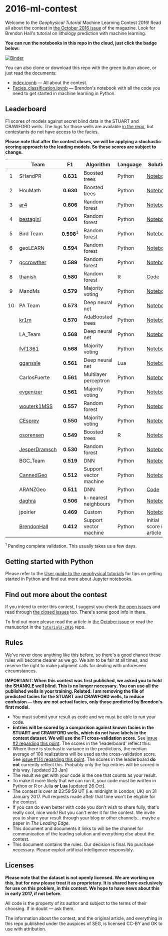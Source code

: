 # 2016-ml-contest

Welcome to the *Geophysical Tutorial* Machine Learning Contest 2016! Read all about the contest in [the October 2016 issue](http://library.seg.org/toc/leedff/35/10) of the magazine. Look for Brendon Hall's tutorial on lithology prediction with machine learning.

**You can run the notebooks in this repo in the cloud, just click the badge below:**

[![Binder](http://mybinder.org/badge.svg)](http://mybinder.org:/repo/seg/2016-ml-contest)

You can also clone or download this repo with the green button above, or just read the documents:

- [index.ipynb](index.ipynb) &mdash; All about the contest.
- [Facies_classification.ipynb](Facies_classification.ipynb) &mdash; Brendon's notebook with all the code you need to get started in machine learning in Python.


## Leaderboard

F1 scores of models against secret blind data in the STUART and CRAWFORD wells. The logs for those wells are available [in the repo](https://github.com/seg/2016-ml-contest/blob/master/validation_data_nofacies.csv), but contestants do not have access to the facies.

**Please note that after the contest closes, we will be applying a stochastic scoring approach to the leading models. So these scores are subject to change.**

|   | Team                                          | F1         | Algorithm     | Language | Solution                 |
|:-:|-----------------------------------------------|:----------:|---------------|----------|--------------------------|
| 1 | SHandPR                                       | **0.631**  | Boosted trees | Python   | [Notebook](SHandPR/Face_classification_SHPR_GradientBoost.ipynb) |
| 2 | HouMath                                       | **0.630**  | Boosted trees | Python   | [Notebook](HouMath/Face_classification_HouMath_XGB_06.ipynb) |
| 3 | [ar4](https://github.com/ar4)                 | **0.606**  | Random forest | Python   | [Notebook](ar4/ar4_submission2.ipynb) |
| 4 | [bestagini](https://github.com/bestagini)     | **0.604**  | Random forest | Python   | [Notebook](ispl/facies_classification_try02.ipynb) |
| 5 | Bird Team                                     | **0.598**<sup>1</sup>  | Random forest | Python   | [Notebook](Bird_Team/Facies_classification_4.ipynb) |
| 6 | geoLEARN                                      | **0.594**  | Random forest | Python   | [Notebook](geoLEARN/Submission_3_RF_FE.ipynb) |
| 7 | [gccrowther](https://github.com/gccrowther)   | **0.589**  | Random forest | Python   | [Notebook](GCC_FaciesClassification/05%20-%20Facies%20Determination.ipynb) |
| 8 | [thanish](https://github.com/thanish)         | **0.580**  | Random forest | R        | [Code](Mendacium/Mendacium/rf_sub_10.R) |
| 9 | MandMs                                        | **0.579**  | Majority voting | Python | [Notebook](MandMs/Facies_classification-M%26Ms_plurality_voting_classifier.ipynb) |
| 10| PA Team                                       | **0.573**  | Deep neural net  | Python   | [Notebook](PA_Team/PA_Team_Submission_0.ipynb) |
|   | [kr1m](https://github.com/kr1m)               | **0.570**  | AdaBoosted trees | Python   | [Notebook](Kr1m/Kr1m_SEG_ML_Attempt1.ipynb) |
|   | LA_Team                                       | **0.568**  | Deep neural net | Python   | [Notebook](LA_Team/Facies_classification_LA_TEAM_03.ipynb) |
|   | [fvf1361](https://github.com/fvf1361)         | **0.568**  | Majority voting | Python   | [Notebook](fvf/facies_classification.ipynb) |
|   | [gganssle](https://github.com/gganssle)       | **0.561**  | Deep neural net | Lua      | [Notebook](gram/faye.ipynb) |
|   | CarlosFuerte                                 | **0.561**  | Multilayer perceptron | Python      | [Notebook](CarlosFuerte/ML_Submission.ipynb) |
|   | [evgenizer](https://github.com/evgenizer)     | **0.561**  | Majority voting | Python   | [Notebook](EvgenyS/Facies_classification_ES.ipynb) |
|   | [wouterk1MSS](https://github.com/wouterk1MSS) | **0.557**  | Random forest | Python   | [Notebook](MSS_Xmas_Trees/ml_seg_try1.ipynb) |
|   | [CEsprey](https://github.com/CEsprey)         | **0.550**  | Majority voting | Python | [Notebook](CEsprey%20-%20RandomForest/Facies_Tree_Ensemble_Classifier.ipynb) |
|   | [osorensen](https://github.com/osorensen)     | **0.549**  | Boosted trees | R        | [Notebook](boostedXmas/Facies%20Classification.ipynb) |
|   | [JesperDramsch](https://github.com/JesperDramsch) | **0.530**  | Random forest | Python   | [Notebook](JesperDramsch/Facies_classification_Xmas_Trees-Copy1.ipynb) |
|   | BGC_Team                                      | **0.519**  | DNN           | Python   | [Notebook](BGC_Team/Facies%20Prediction_submit.ipynb) |
|   | [CannedGeo](https://github.com/cannedgeo)     | **0.512**  | Support vector machine | Python   | [Notebook](CannedGeo_/Facies_classification-BPage_CannedGeo_F1_56-VALIDATED.ipynb) |
|   | ARANZGeo                                      | **0.511**  | DNN | Python   | [Code](ARANZGeo/hypter.py) |
|   | [daghra](https://github.com/dagrha)           | **0.506**  | k-nearest neighbours  | Python   | [Notebook](dagrha/KNN_submission_1_dagrha.ipynb) |
|   | jpoirier                                      | **0.469**  | Custom              | Python   | [Notebook](jpoirier/jpoirier009_submission001.ipynb) |
|   | [BrendonHall](https://github.com/brendonhall) | **0.412**  | Support vector machine | Python   | Initial score in article |

<sup>1</sup>&nbsp;Pending complete validation. This usually takes us a few days.


## Getting started with Python

Please refer to the [User guide to the geophysical tutorials](http://library.seg.org/doi/abs/10.1190/tle35020190.1) for tips on getting started in Python and find out more about Jupyter notebooks.


## Find out more about the contest

If you intend to enter this contest, I suggest you check [the open issues](https://github.com/seg/2016-ml-contest/issues) and read through  [the closed issues](https://github.com/seg/2016-ml-contest/issues?q=is%3Aissue+is%3Aclosed) too. There's some good info in there.

To find out more please read the article in [the October issue](http://library.seg.org/toc/leedff/35/10) or read the manuscript in the [`tutorials-2016`](https://github.com/seg/tutorials-2016) repo.


## Rules

We've never done anything like this before, so there's a good chance these rules will become clearer as we go. We aim to be fair at all times, and reserve the right to make judgment calls for dealing with unforeseen circumstances.

**IMPORTANT: When this contest was first published, we asked you to hold the SHANKLE well blind. This is no longer necessary. You can use all the published wells in your training. Related: I am removing the file of predicted facies for the STUART and CRAWFORD wells, to reduce confusion — they are not actual facies, only those predicted by Brendon's first model.**

- You must submit your result as code and we must be able to run your code.
- **Entries will be scored by a comparison against known facies in the STUART and CRAWFORD wells, which do not have labels in the contest dataset. We will use the F1 cross-validation score.** See [issue #2 regarding this point](https://github.com/seg/2016-ml-contest/issues/2). The scores in the 'leaderboard' reflect this.
- Where there is stochastic variance in the predictions, the median average of 100 realizations will be used as the cross-validation score. See [issue #114 regarding this point](https://github.com/seg/2016-ml-contest/issues/114). The scores in the leaderboard **do not** currently reflect this. Probably only the top entries will be scored in this way. [updated 23 Jan]
- The result we get with your code is the one that counts as your result.
- To make it more likely that we can run it, your code must be written in Python or R or Julia **or Lua** [updated 26 Oct].
- The contest is over at 23:59:59 UT (i.e. midnight in London, UK) on 31 January 2017. Pull requests made aftetr that time won't be eligible for the contest.
- If you can do even better with code you don't wish to share fully, that's really cool, nice work! But you can't enter it for the contest. We invite you to share your result through your blog or other channels... maybe a paper in *The Leading Edge*.
- This document and documents it links to will be the channel for communication of the leading solution and everything else about the contest.
- This document contains the rules. Our decision is final. No purchase necessary. Please exploit artificial intelligence responsibly. 

## Licenses

**Please note that the dataset is not openly licensed. We are working on this, but for now please treat it as proprietary. It is shared here exclusively for use on this problem, in this contest. We hope to have news about this in early 2017, if not before.**

All code is the property of its author and subject to the terms of their choosing. If in doubt — ask them.

The information about the contest, and the original article, and everything in this repo published under the auspices of SEG, is licensed CC-BY and OK to use with attribution.
